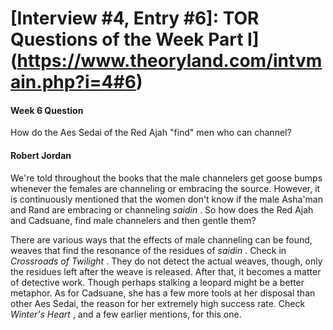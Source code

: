 # [Interview #4, Entry #6]: TOR Questions of the Week Part I](https://www.theoryland.com/intvmain.php?i=4#6)

#### Week 6 Question

How do the Aes Sedai of the Red Ajah "find" men who can channel?

#### Robert Jordan

We're told throughout the books that the male channelers get goose bumps whenever the females are channeling or embracing the source. However, it is continuously mentioned that the women don't know if the male Asha'man and Rand are embracing or channeling
*saidin*
. So how does the Red Ajah and Cadsuane, find male channelers and then gentle them?

There are various ways that the effects of male channeling can be found, weaves that find the resonance of the residues of
*saidin*
. Check in
*Crossroads of Twilight*
. They do not detect the actual weaves, though, only the residues left after the weave is released. After that, it becomes a matter of detective work. Though perhaps stalking a leopard might be a better metaphor. As for Cadsuane, she has a few more tools at her disposal than other Aes Sedai, the reason for her extremely high success rate. Check
*Winter's Heart*
, and a few earlier mentions, for this one.

